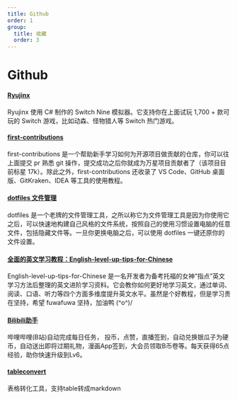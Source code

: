 ```yaml
---
title: Github
order: 1
group:
  title: 收藏
  order: 3
---
```


# Github

#### [Ryujinx](https://github.com/Ryujinx/Ryujinx)
Ryujinx 使用  C# 制作的 Switch Nine 模拟器。它支持你在上面试玩 1,700 + 款可玩的 Switch 游戏，比如动森、怪物猎人等 Switch 热门游戏。


#### [first-contributions](https://github.com/firstcontributions/first-contributions)
first-contributions 是一个帮助新手学习如何为开源项目做贡献的仓库，你可以往上面提交 pr 熟悉 git 操作，提交成功之后你就成为万星项目贡献者了（该项目目前标星 17k）。除此之外，first-contributions 还收录了 VS Code、GitHub 桌面版、GitKraken、IDEA 等工具的使用教程。

#### [dotfiles 文件管理](https://github.com/mathiasbynens/dotfiles)
dotfiles 是一个老牌的文件管理工具，之所以称它为文件管理工具是因为你使用它之后，可以快速地构建自己风格的文件系统，按照自己的使用习惯设置电脑的任意文件，包括隐藏文件等。一旦你更换电脑之后，可以使用 dotfiles 一键还原你的文件设置。

#### [全面的英文学习教程：English-level-up-tips-for-Chinese](https://github.com/byoungd/english-level-up-tips-for-Chinese)
 English-level-up-tips-for-Chinese 是一名开发者为备考托福的女神“指点”英文学习方法后整理的英文进阶学习资料。它会教你如何更好地学习英文，通过单词、阅读、口语、听力等四个方面多维度提升英文水平。虽然是个好教程，但是学习贵在坚持，希望 fuwafuwa 坚持，加油鸭 (^o^)/


 #### [Bilibili助手](https://github.com/srcrs/BilibiliTask)
哔哩哔哩(B站)自动完成每日任务， 投币，点赞，直播签到，自动兑换银瓜子为硬币，自动送出即将过期礼物，漫画App签到，大会员领取B币卷等。每天获得65点经验，助你快速升级到Lv6。

#### [tableconvert](https://tableconvert.com/)
表格转化工具，支持table转成markdown